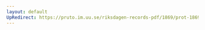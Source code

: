```yaml
---
layout: default
UpRedirect: https://pruto.im.uu.se/riksdagen-records-pdf/1869/prot-1869--ak--507/prot-1869--ak--507_029.pdf
---
```


